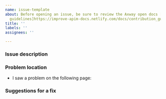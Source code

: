 ```yaml
---
name: issue-template
about: Before opening an issue, be sure to review the Axway open docs [contributing
  guidelines]https://improve-apim-docs.netlify.com/docs/contribution_guidelines/_index.md.
title: ''
labels: ''
assignees: ''

---
```


### Issue description

<!--Describe the problem that you found.
    Only DOCUMENTATION issues should be filed here.
    For product questions, email support@axway.com or visit Axway Support at https://support.axway.com 
-->

### Problem location

- I saw a problem on the following page: <URL>


### Suggestions for a fix

<!--If you have specific ideas about how we can fix this, let us know. -->
